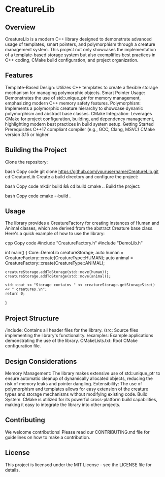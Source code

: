 # CreatureLib

## Overview
CreatureLib is a modern C++ library designed to demonstrate advanced usage of templates, smart pointers, and polymorphism through a creature management system. This project not only showcases the implementation of a template-based storage system but also exemplifies best practices in C++ coding, CMake build configuration, and project organization.

## Features
Template-Based Design: Utilizes C++ templates to create a flexible storage mechanism for managing polymorphic objects.
Smart Pointer Usage: Demonstrates the use of std::unique_ptr for memory management, emphasizing modern C++ memory safety features.
Polymorphism: Implements a polymorphic creature hierarchy to showcase dynamic polymorphism and abstract base classes.
CMake Integration: Leverages CMake for project configuration, building, and dependency management, highlighting modern best practices in build system setup.
Getting Started
Prerequisites
C++17 compliant compiler (e.g., GCC, Clang, MSVC)
CMake version 3.15 or higher
## Building the Project
Clone the repository:

bash
Copy code
git clone https://github.com/yourusername/CreatureLib.git
cd CreatureLib
Create a build directory and configure the project:

bash
Copy code
mkdir build && cd build
cmake ..
Build the project:

bash
Copy code
cmake --build .
## Usage
The library provides a CreatureFactory for creating instances of Human and Animal classes, which are derived from the abstract Creature base class. Here's a quick example of how to use the library:

cpp
Copy code
#include "CreatureFactory.h"
#include "DemoLib.h"

int main() {
    Core::DemoLib<Creature> creatureStorage;
    auto human = CreatureFactory::create(CreatureType::HUMAN);
    auto animal = CreatureFactory::create(CreatureType::ANIMAL);

    creatureStorage.addToStorage(std::move(human));
    creatureStorage.addToStorage(std::move(animal));

    std::cout << "Storage contains " << creatureStorage.getStorageSize() << " creatures.\n";
    return 0;
}
## Project Structure
/include: Contains all header files for the library.
/src: Source files implementing the library's functionality.
/examples: Example applications demonstrating the use of the library.
CMakeLists.txt: Root CMake configuration file.
## Design Considerations
Memory Management: The library makes extensive use of std::unique_ptr to ensure automatic cleanup of dynamically allocated objects, reducing the risk of memory leaks and pointer dangling.
Extensibility: The use of polymorphism and templates allows for easy extension of the creature types and storage mechanisms without modifying existing code.
Build System: CMake is utilized for its powerful cross-platform build capabilities, making it easy to integrate the library into other projects.
## Contributing
We welcome contributions! Please read our CONTRIBUTING.md file for guidelines on how to make a contribution.

## License
This project is licensed under the MIT License - see the LICENSE file for details.


